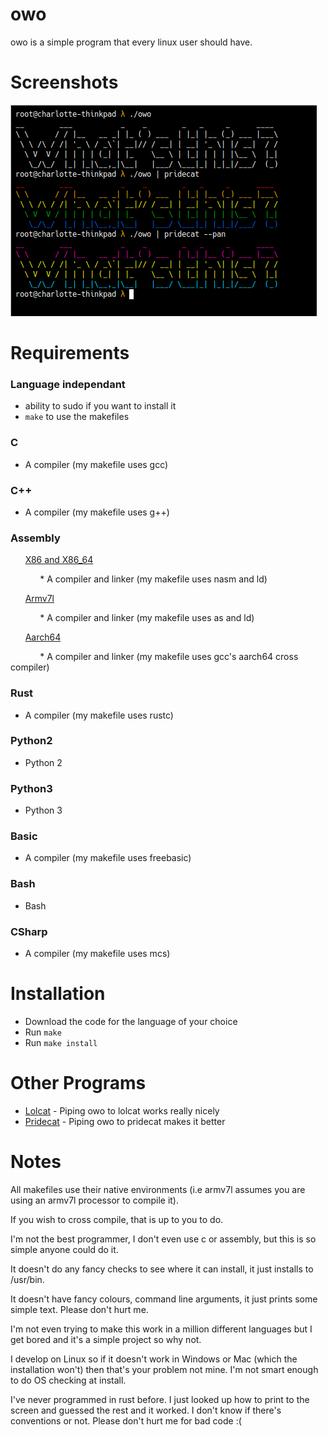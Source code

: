# owo
owo is a simple program that every linux user should have.

# Screenshots

![Screenshot of program running normally as well as being piped into pridecat](screens/screenshot.png)

# Requirements

### Language independant

* ability to sudo if you want to install it
* `make` to use the makefiles

### C
* A compiler (my makefile uses gcc)

### C++
* A compiler (my makefile uses g++)

### Assembly
&nbsp;&nbsp;&nbsp;&nbsp;&nbsp;&nbsp;<ins>X86 and X86_64</ins>

&nbsp;&nbsp;&nbsp;&nbsp;&nbsp;&nbsp;&nbsp;&nbsp;&nbsp;&nbsp;&nbsp;&nbsp;* A compiler and linker (my makefile uses nasm and ld)

&nbsp;&nbsp;&nbsp;&nbsp;&nbsp;&nbsp;<ins>Armv7l</ins>

&nbsp;&nbsp;&nbsp;&nbsp;&nbsp;&nbsp;&nbsp;&nbsp;&nbsp;&nbsp;&nbsp;&nbsp;* A compiler and linker (my makefile uses as and ld)

&nbsp;&nbsp;&nbsp;&nbsp;&nbsp;&nbsp;<ins>Aarch64</ins>

&nbsp;&nbsp;&nbsp;&nbsp;&nbsp;&nbsp;&nbsp;&nbsp;&nbsp;&nbsp;&nbsp;&nbsp;* A compiler and linker (my makefile uses gcc's aarch64 cross compiler)

### Rust
* A compiler (my makefile uses rustc)

### Python2
* Python 2

### Python3
* Python 3

### Basic
* A compiler (my makefile uses freebasic)

### Bash
* Bash

### CSharp
* A compiler (my makefile uses mcs)

# Installation

* Download the code for the language of your choice
* Run `make`
* Run `make install`

# Other Programs

- [Lolcat](https://github.com/busyloop/lolcat) - Piping owo to lolcat works really nicely
- [Pridecat](https://github.com/lunasorcery/pridecat) - Piping owo to pridecat makes it better

# Notes
All makefiles use their native environments (i.e armv7l assumes you are using an armv7l processor to compile it). 

If you wish to cross compile, that is up to you to do.

I'm not the best programmer, I don't even use c or assembly, but this is so simple anyone could do it.

It doesn't do any fancy checks to see where it can install, it just installs to /usr/bin.

It doesn't have fancy colours, command line arguments, it just prints some simple text. Please don't hurt me.

I'm not even trying to make this work in a million different languages but I get bored and it's a simple project so why not.

I develop on Linux so if it doesn't work in Windows or Mac (which the installation won't) then that's your problem not mine.
I'm not smart enough to do OS checking at install. 

I've never programmed in rust before. I just looked up how to print to the screen and guessed the rest and it worked. I don't know if there's conventions or not. Please don't hurt me for bad code :(
